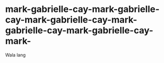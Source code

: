 # mark-gabrielle-cay-mark-gabrielle-cay-mark-gabrielle-cay-mark-gabrielle-cay-mark-gabrielle-cay-mark-
Wala lang
